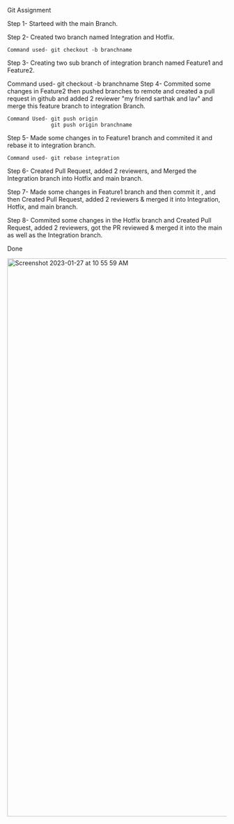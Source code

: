 Git Assignment

Step 1- Starteed with the main Branch.

Step 2- Created two branch named Integration and Hotfix.

    Command used- git checkout -b branchname
Step 3- Creating two sub branch of integration branch named Feature1 and Feature2.

   Command used- git checkout -b branchname
Step 4- Commited some changes in Feature2 then pushed branches to remote and created a pull request in github and added 2 reviewer "my friend sarthak and lav" and merge this feature branch to integration Branch.

    Command Used- git push origin
                  git push origin branchname
Step 5- Made some changes in to Feature1 branch and commited it and rebase it to integration branch.

    Command used- git rebase integration
Step 6- Created Pull Request, added 2 reviewers, and Merged the Integration branch into Hotfix and main branch.

Step 7- Made some changes in Feature1 branch and then commit it , and then Created Pull Request, added 2 reviewers & merged it into Integration, Hotfix, and main branch.

Step 8- Commited some changes in the Hotfix branch and Created Pull Request, added 2 reviewers, got the PR reviewed & merged it into the main as well as the Integration branch.

Done

<img width="1280" alt="Screenshot 2023-01-27 at 10 55 59 AM" src="https://user-images.githubusercontent.com/122452570/215016093-c5fff5ef-2255-4637-ad52-93b7c52e012c.png">
